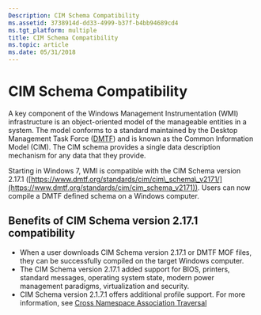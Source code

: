 ```yaml
---
Description: CIM Schema Compatibility
ms.assetid: 3738914d-dd33-4999-b37f-b4bb94689cd4
ms.tgt_platform: multiple
title: CIM Schema Compatibility
ms.topic: article
ms.date: 05/31/2018
---
```


# CIM Schema Compatibility

A key component of the Windows Management Instrumentation (WMI) infrastructure is an object-oriented model of the manageable entities in a system. The model conforms to a standard maintained by the Desktop Management Task Force ([DMTF](https://www.dmtf.org/standards/wsman)) and is known as the Common Information Model (CIM). The CIM schema provides a single data description mechanism for any data that they provide.

Starting in Windows 7, WMI is compatible with the CIM Schema version 2.17.1 ([https://www.dmtf.org/standards/cim/cim\_schema\_v2171/](https://www.dmtf.org/standards/cim/cim_schema_v2171)). Users can now compile a DMTF defined schema on a Windows computer.

## Benefits of CIM Schema version 2.17.1 compatibility

-   When a user downloads CIM Schema version 2.17.1 or DMTF MOF files, they can be successfully compiled on the target Windows computer.
-   The CIM Schema version 2.17.1 added support for BIOS, printers, standard messages, operating system state, modern power management paradigms, virtualization and security.
-   CIM Schema version 2.1.7.1 offers additional profile support. For more information, see [Cross Namespace Association Traversal](cross-namespace-association-traversal.md)

 

 



